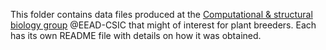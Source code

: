 
This folder contains data files produced at the 
[Computational & structural biology group](https://www.eead.csic.es/compbio) @EEAD-CSIC
that might of interest for plant breeders. 
Each has its own README file with details on how it was obtained.







